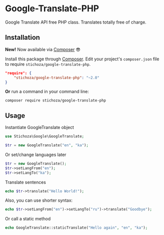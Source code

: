Google-Translate-PHP
====================

Google Translate API free PHP class. Translates totally free of charge.

## Installation

**New!** Now available via [Composer](https://getcomposer.org/) :sunglasses:

Install this package through [Composer](https://getcomposer.org/). Edit your project's `composer.json` file to require `stichoza/google-translate-php`.

```json
"require": {
    "stichoza/google-translate-php": "~2.0"
}
```

**Or** run a command in your command line:

```
composer require stichoza/google-translate-php
```

## Usage

Instantiate GoogleTranslate object
```php
use Stichoza\Google\GoogleTranslate;

$tr = new GoogleTranslate("en", "ka");
```
Or set/change languages later
```php
$tr = new GoogleTranslate();
$tr->setLangFrom("en");
$tr->setLangTo("ka");
```
Translate sentences
```php
echo $tr->translate("Hello World!");
```
Also, you can use shorter syntax:
```php
echo $tr->setLangFrom("en")->setLangTo("ru")->translate("Goodbye");
```
Or call a static method
```php
echo GoogleTranslate::staticTranslate("Hello again", "en", "ka");
```
    
    

